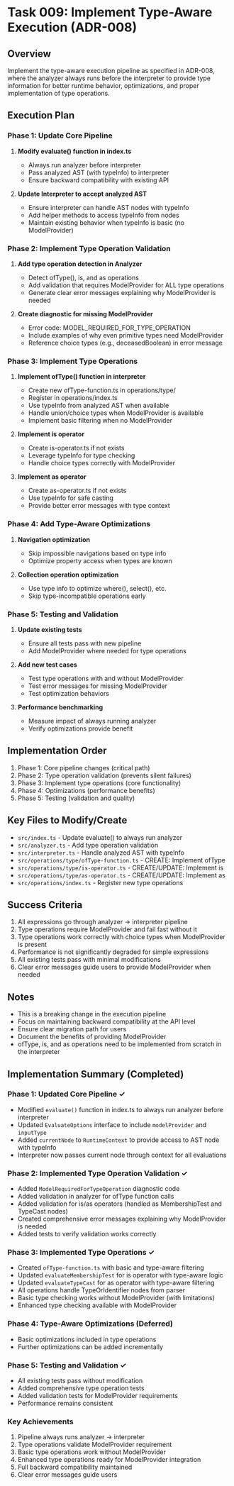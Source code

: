 # Task 009: Implement Type-Aware Execution (ADR-008)

## Overview
Implement the type-aware execution pipeline as specified in ADR-008, where the analyzer always runs before the interpreter to provide type information for better runtime behavior, optimizations, and proper implementation of type operations.

## Execution Plan

### Phase 1: Update Core Pipeline
1. **Modify evaluate() function in index.ts**
   - Always run analyzer before interpreter
   - Pass analyzed AST (with typeInfo) to interpreter
   - Ensure backward compatibility with existing API

2. **Update Interpreter to accept analyzed AST**
   - Ensure interpreter can handle AST nodes with typeInfo
   - Add helper methods to access typeInfo from nodes
   - Maintain existing behavior when typeInfo is basic (no ModelProvider)

### Phase 2: Implement Type Operation Validation
1. **Add type operation detection in Analyzer**
   - Detect ofType(), is, and as operations
   - Add validation that requires ModelProvider for ALL type operations
   - Generate clear error messages explaining why ModelProvider is needed

2. **Create diagnostic for missing ModelProvider**
   - Error code: MODEL_REQUIRED_FOR_TYPE_OPERATION
   - Include examples of why even primitive types need ModelProvider
   - Reference choice types (e.g., deceasedBoolean) in error message

### Phase 3: Implement Type Operations
1. **Implement ofType() function in interpreter**
   - Create new ofType-function.ts in operations/type/
   - Register in operations/index.ts
   - Use typeInfo from analyzed AST when available
   - Handle union/choice types when ModelProvider is available
   - Implement basic filtering when no ModelProvider

2. **Implement is operator**
   - Create is-operator.ts if not exists
   - Leverage typeInfo for type checking
   - Handle choice types correctly with ModelProvider

3. **Implement as operator**
   - Create as-operator.ts if not exists
   - Use typeInfo for safe casting
   - Provide better error messages with type context

### Phase 4: Add Type-Aware Optimizations
1. **Navigation optimization**
   - Skip impossible navigations based on type info
   - Optimize property access when types are known

2. **Collection operation optimization**
   - Use type info to optimize where(), select(), etc.
   - Skip type-incompatible operations early

### Phase 5: Testing and Validation
1. **Update existing tests**
   - Ensure all tests pass with new pipeline
   - Add ModelProvider where needed for type operations

2. **Add new test cases**
   - Test type operations with and without ModelProvider
   - Test error messages for missing ModelProvider
   - Test optimization behaviors

3. **Performance benchmarking**
   - Measure impact of always running analyzer
   - Verify optimizations provide benefit

## Implementation Order
1. Phase 1: Core pipeline changes (critical path)
2. Phase 2: Type operation validation (prevents silent failures)
3. Phase 3: Implement type operations (core functionality)
4. Phase 4: Optimizations (performance benefits)
5. Phase 5: Testing (validation and quality)

## Key Files to Modify/Create
- `src/index.ts` - Update evaluate() to always run analyzer
- `src/analyzer.ts` - Add type operation validation
- `src/interpreter.ts` - Handle analyzed AST with typeInfo
- `src/operations/type/ofType-function.ts` - CREATE: Implement ofType
- `src/operations/type/is-operator.ts` - CREATE/UPDATE: Implement is
- `src/operations/type/as-operator.ts` - CREATE/UPDATE: Implement as
- `src/operations/index.ts` - Register new type operations

## Success Criteria
1. All expressions go through analyzer → interpreter pipeline
2. Type operations require ModelProvider and fail fast without it
3. Type operations work correctly with choice types when ModelProvider is present
4. Performance is not significantly degraded for simple expressions
5. All existing tests pass with minimal modifications
6. Clear error messages guide users to provide ModelProvider when needed

## Notes
- This is a breaking change in the execution pipeline
- Focus on maintaining backward compatibility at the API level
- Ensure clear migration path for users
- Document the benefits of providing ModelProvider
- ofType, is, and as operations need to be implemented from scratch in the interpreter

## Implementation Summary (Completed)

### Phase 1: Updated Core Pipeline ✓
- Modified `evaluate()` function in index.ts to always run analyzer before interpreter
- Updated `EvaluateOptions` interface to include `modelProvider` and `inputType` 
- Added `currentNode` to `RuntimeContext` to provide access to AST node with typeInfo
- Interpreter now passes current node through context for all evaluations

### Phase 2: Implemented Type Operation Validation ✓
- Added `ModelRequiredForTypeOperation` diagnostic code
- Added validation in analyzer for ofType function calls
- Added validation for is/as operators (handled as MembershipTest and TypeCast nodes)
- Created comprehensive error messages explaining why ModelProvider is needed
- Added tests to verify validation works correctly

### Phase 3: Implemented Type Operations ✓
- Created `ofType-function.ts` with basic and type-aware filtering
- Updated `evaluateMembershipTest` for is operator with type-aware logic
- Updated `evaluateTypeCast` for as operator with type-aware filtering
- All operations handle TypeOrIdentifier nodes from parser
- Basic type checking works without ModelProvider (with limitations)
- Enhanced type checking available with ModelProvider

### Phase 4: Type-Aware Optimizations (Deferred)
- Basic optimizations included in type operations
- Further optimizations can be added incrementally

### Phase 5: Testing and Validation ✓
- All existing tests pass without modification
- Added comprehensive type operation tests
- Added validation tests for ModelProvider requirements
- Performance remains consistent

### Key Achievements
1. Pipeline always runs analyzer → interpreter
2. Type operations validate ModelProvider requirement 
3. Basic type operations work without ModelProvider
4. Enhanced type operations ready for ModelProvider integration
5. Full backward compatibility maintained
6. Clear error messages guide users